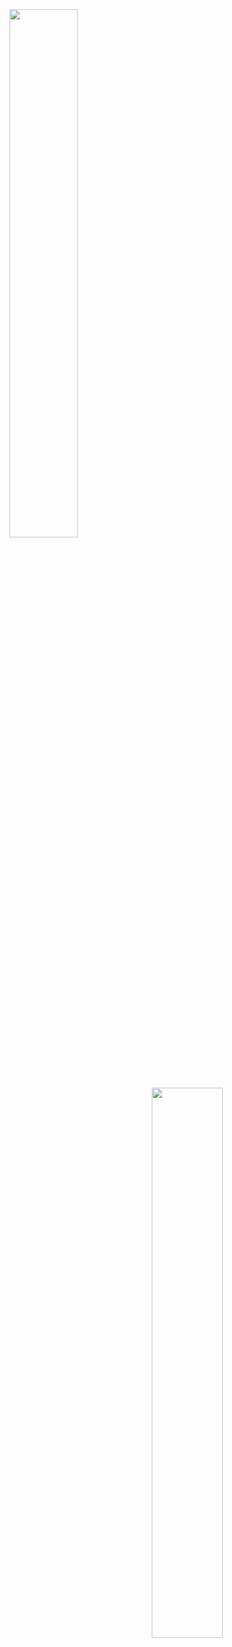  
<img align="left" width="49%" src="https://user-images.githubusercontent.com/104244590/171650621-a410be1c-0be7-49bf-8a52-312b4a7b505f.png">

<img align="right" width="50%" src="https://github-readme-stats-ouuan.vercel.app/api?username=lroethan">




<!---
lroethan/lroethan is a ✨ special ✨ repository because its `README.md` (this file) appears on your GitHub profile.
You can click the Preview link to take a look at your changes.
--->
